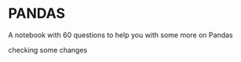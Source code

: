 # PANDAS

A notebook with 60 questions to help you with some more on Pandas



checking some changes
